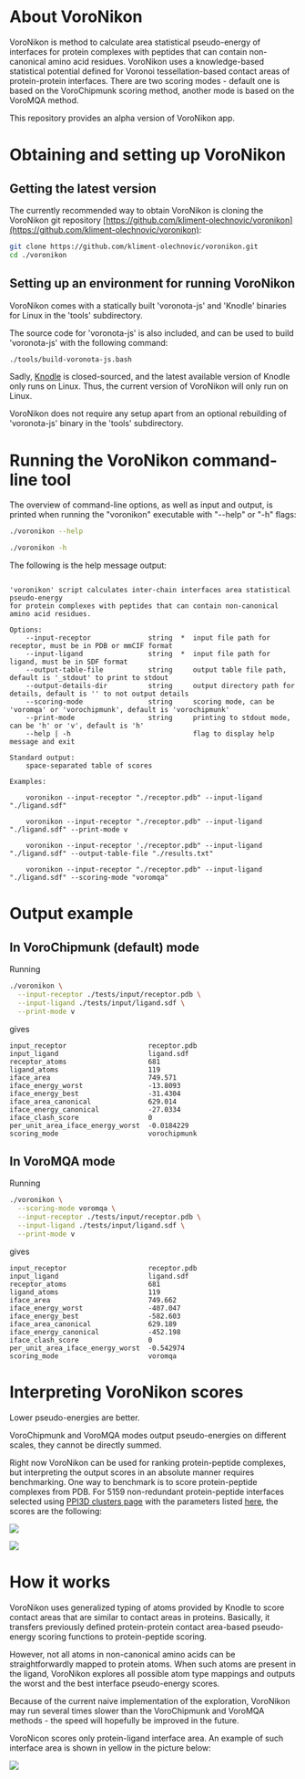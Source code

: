# About VoroNikon

VoroNikon is method to calculate area statistical pseudo-energy of interfaces for protein complexes
with peptides that can contain non-canonical amino acid residues.
VoroNikon uses a knowledge-based statistical potential defined for Voronoi tessellation-based contact areas of protein-protein interfaces.
There are two scoring modes - default one is based on the VoroChipmunk scoring method, another mode is based on the VoroMQA method.

This repository provides an alpha version of VoroNikon app.

# Obtaining and setting up VoroNikon

## Getting the latest version

The currently recommended way to obtain VoroNikon is cloning the VoroNikon git repository [https://github.com/kliment-olechnovic/voronikon](https://github.com/kliment-olechnovic/voronikon):

```bash
git clone https://github.com/kliment-olechnovic/voronikon.git
cd ./voronikon
```

## Setting up an environment for running VoroNikon

VoroNikon comes with a statically built 'voronota-js' and 'Knodle' binaries for Linux in the 'tools' subdirectory.

The source code for 'voronota-js' is also included, and can be used to build 'voronota-js' with the following command: 

```bash
./tools/build-voronota-js.bash
```

Sadly, [Knodle](https://team.inria.fr/nano-d/software/knodle/) is closed-sourced, and the latest available version of Knodle only runs on Linux.
Thus, the current version of VoroNikon will only run on Linux.

VoroNikon does not require any setup apart from an optional rebuilding of 'voronota-js' binary in the 'tools' subdirectory.


# Running the VoroNikon command-line tool

The overview of command-line options, as well as input and output, is printed when running the "voronikon" executable with "--help" or "-h" flags:

```bash
./voronikon --help

./voronikon -h
```

The following is the help message output:

```

'voronikon' script calculates inter-chain interfaces area statistical pseudo-energy
for protein complexes with peptides that can contain non-canonical amino acid residues.

Options:
    --input-receptor              string  *  input file path for receptor, must be in PDB or mmCIF format
    --input-ligand                string  *  input file path for ligand, must be in SDF format
    --output-table-file           string     output table file path, default is '_stdout' to print to stdout
    --output-details-dir          string     output directory path for details, default is '' to not output details
    --scoring-mode                string     scoring mode, can be 'voromqa' or 'vorochipmunk', default is 'vorochipmunk'
    --print-mode                  string     printing to stdout mode, can be 'h' or 'v', default is 'h'
    --help | -h                              flag to display help message and exit

Standard output:
    space-separated table of scores
    
Examples:

    voronikon --input-receptor "./receptor.pdb" --input-ligand "./ligand.sdf"
    
    voronikon --input-receptor "./receptor.pdb" --input-ligand "./ligand.sdf" --print-mode v
    
    voronikon --input-receptor './receptor.pdb" --input-ligand "./ligand.sdf" --output-table-file "./results.txt"

    voronikon --input-receptor "./receptor.pdb" --input-ligand "./ligand.sdf" --scoring-mode "voromqa"

```

# Output example

## In VoroChipmunk (default) mode

Running

```bash
./voronikon \
  --input-receptor ./tests/input/receptor.pdb \
  --input-ligand ./tests/input/ligand.sdf \
  --print-mode v
```

gives

```
input_receptor                    receptor.pdb
input_ligand                      ligand.sdf
receptor_atoms                    681
ligand_atoms                      119
iface_area                        749.571
iface_energy_worst                -13.8093
iface_energy_best                 -31.4304
iface_area_canonical              629.014
iface_energy_canonical            -27.0334
iface_clash_score                 0
per_unit_area_iface_energy_worst  -0.0184229
scoring_mode                      vorochipmunk
```

## In VoroMQA mode

Running

```bash
./voronikon \
  --scoring-mode voromqa \
  --input-receptor ./tests/input/receptor.pdb \
  --input-ligand ./tests/input/ligand.sdf \
  --print-mode v
```

gives

```
input_receptor                    receptor.pdb
input_ligand                      ligand.sdf
receptor_atoms                    681
ligand_atoms                      119
iface_area                        749.662
iface_energy_worst                -407.047
iface_energy_best                 -582.603
iface_area_canonical              629.189
iface_energy_canonical            -452.198
iface_clash_score                 0
per_unit_area_iface_energy_worst  -0.542974
scoring_mode                      voromqa
```

# Interpreting VoroNikon scores

Lower pseudo-energies are better.

VoroChipmunk and VoroMQA modes output pseudo-energies on different scales, they cannot be directly summed.

Right now VoroNikon can be used for ranking protein-peptide complexes, but interpreting the output scores in an absolute manner requires benchmarking.
One way to benchmark is to score protein-peptide complexes from PDB.
For 5159 non-redundant protein-peptide interfaces selected using [PPI3D clusters page](https://bioinformatics.lt/ppi3d/clusters)
with the parameters listed [here](benchmark/ppi3d_peptides/input/ppi3d_9d29a2d46eaf6d2d59bd93bc1f4158e6.json),
the scores are the following:

![](./benchmark/ppi3d_peptides/output/plot_of_ligand_size_vs_interface_pseudo_energy_vorochipmunk.png)

![](./benchmark/ppi3d_peptides/output/plot_of_ligand_size_vs_interface_pseudo_energy_voromqa.png)

# How it works

VoroNikon uses generalized typing of atoms provided by Knodle to score contact areas that are similar to contact areas in proteins.
Basically, it transfers previously defined protein-protein contact area-based pseudo-energy scoring functions to protein-peptide scoring.

However, not all atoms in non-canonical amino acids can be straightforwardly mapped to protein atoms.
When such atoms are present in the ligand, VoroNikon explores all possible atom type mappings and outputs the worst and the best interface pseudo-energy scores.

Because of the current naive implementation of the exploration, VoroNikon may run several times slower than the VoroChipmunk and VoroMQA methods - the speed will hopefully be improved in the future.

VoroNicon scores only protein-ligand interface area. An example of such interface area is shown in yellow in the picture below:

![](./interface_visualization.png)

